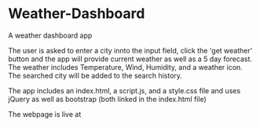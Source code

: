 # Weather-Dashboard

A weather dashboard app

The user is asked to enter a city innto the input field, click the 'get weather' button and the app will provide current weather as well as a 5 day forecast. The weather includes Temperature, Wind, Humidity, and a weather icon. The searched city will be added to the search history.

The app includes an index.html, a script.js, and a style.css file and uses jQuery as well as bootstrap (both linked in the index.html file)

The webpage is live at 

